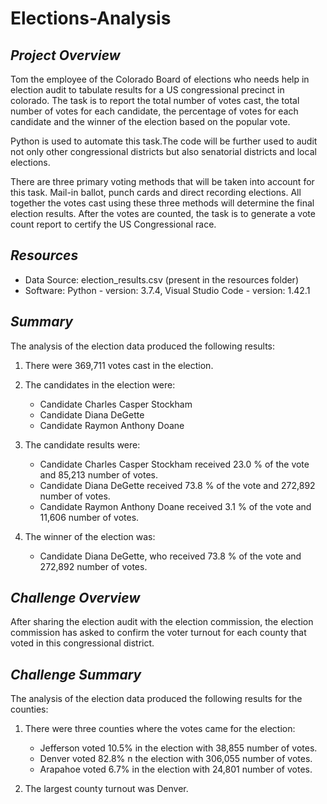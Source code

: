 # Elections-Analysis

## *Project Overview*

Tom the employee of the Colorado Board of elections who needs help in election audit to tabulate results for a US congressional precinct in colorado. The task is to report the total number of votes cast, the total number of votes for each candidate, the percentage of votes for each candidate and the winner of the election based on the popular vote.

Python is used to automate this task.The code will be further used to audit not only other congressional districts but also senatorial districts and local elections. 

There are three primary voting methods that will be taken into account for this task. Mail-in ballot, punch cards and direct recording elections. All together the votes cast using these three methods will determine the final election results. After the votes are counted, the task is to generate a vote count report to certify the US Congressional race.

## *Resources*


* Data Source: election_results.csv (present in the resources folder)
* Software: Python - version: 3.7.4, Visual Studio Code - version: 1.42.1

## *Summary*

The analysis of the election data produced the following results:

1) There were  369,711  votes cast in the election. 
2) The candidates in the election were:<br/>
    * Candidate  Charles Casper Stockham
    * Candidate  Diana DeGette
    * Candidate  Raymon Anthony Doane

3) The candidate results were:
    * Candidate Charles Casper Stockham received 23.0 % of the vote and 85,213 number of votes.
    * Candidate Diana DeGette received 73.8 % of the vote and 272,892 number of votes.
    * Candidate Raymon Anthony Doane received 3.1 % of the vote and 11,606 number of votes.
    
4) The winner of the election was:
 
    * Candidate Diana DeGette, who received 73.8 % of the vote and 272,892 number of votes.

## *Challenge Overview*

After sharing the election audit with the election commission, the election commission has asked to confirm the voter turnout for each county that voted in this congressional district. 

## *Challenge Summary*

The analysis of the election data produced the following results for the counties:
 
1) There were three counties where the votes came for the election:<br/>
    * Jefferson voted 10.5% in the election with 38,855 number of votes.
    * Denver voted 82.8% n the election with 306,055 number of votes.
    * Arapahoe voted 6.7% in the election with 24,801 number of votes.

2) The largest county turnout was Denver.